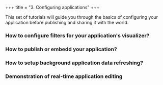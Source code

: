 +++
title = "3. Configuring applications"
+++

This set of tutorials will guide you through the basics of configuring your application before publishing and sharing it with the world.

### How to configure filters for your application's visualizer?

### How to publish or embedd your application?

### How to setup background application data refreshing?

### Demonstration of real-time application editing
